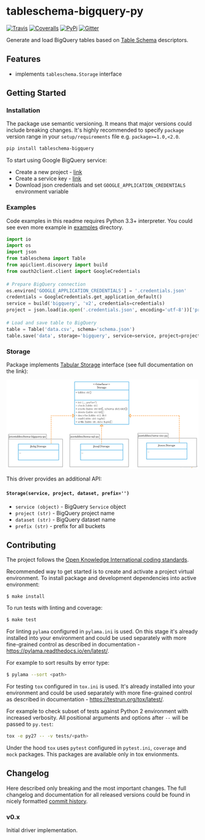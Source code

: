 # tableschema-bigquery-py

[![Travis](https://img.shields.io/travis/frictionlessdata/tableschema-bigquery-py/master.svg)](https://travis-ci.org/frictionlessdata/tableschema-bigquery-py)
[![Coveralls](http://img.shields.io/coveralls/frictionlessdata/tableschema-bigquery-py.svg?branch=master)](https://coveralls.io/r/frictionlessdata/tableschema-bigquery-py?branch=master)
[![PyPi](https://img.shields.io/pypi/v/tableschema-bigquery.svg)](https://pypi.python.org/pypi/tableschema-bigquery)
[![Gitter](https://img.shields.io/gitter/room/frictionlessdata/chat.svg)](https://gitter.im/frictionlessdata/chat)

Generate and load BigQuery tables based on [Table Schema](http://specs.frictionlessdata.io/table-schema/) descriptors.

## Features

- implements `tableschema.Storage` interface

## Getting Started

### Installation

The package use semantic versioning. It means that major versions  could include breaking changes. It's highly recommended to specify `package` version range in your `setup/requirements` file e.g. `package>=1.0,<2.0`.

```bash
pip install tableschema-bigquery
```

To start using Google BigQuery service:
- Create a new project - [link](https://console.developers.google.com/home/dashboard)
- Create a service key - [link](https://console.developers.google.com/apis/credentials)
- Download json credentials and set `GOOGLE_APPLICATION_CREDENTIALS` environment variable

### Examples

Code examples in this readme requires Python 3.3+ interpreter. You could see even more example in [examples](https://github.com/frictionlessdata/tableschema-bigquery-py/tree/master/examples) directory.

```python
import io
import os
import json
from tableschema import Table
from apiclient.discovery import build
from oauth2client.client import GoogleCredentials

# Prepare BigQuery connection
os.environ['GOOGLE_APPLICATION_CREDENTIALS'] = '.credentials.json'
credentials = GoogleCredentials.get_application_default()
service = build('bigquery', 'v2', credentials=credentials)
project = json.load(io.open('.credentials.json', encoding='utf-8'))['project_id']

# Load and save table to BigQuery
table = Table('data.csv', schema='schema.json')
table.save('data', storage='bigquery', service=service, project=project, dataset='dataset')
```

### Storage

Package implements [Tabular Storage](https://github.com/frictionlessdata/tableschema-py#storage) interface (see full documentation on the link):

![Storage](https://raw.githubusercontent.com/frictionlessdata/tableschema-py/master/data/storage.png)

This driver provides an additional API:

#### `Storage(service, project, dataset, prefix='')`

- `service (object)` - BigQuery `Service` object
- `project (str)` - BigQuery project name
- `dataset (str)` - BigQuery dataset name
- `prefix (str)` - prefix for all buckets

## Contributing

The project follows the [Open Knowledge International coding standards](https://github.com/okfn/coding-standards).

Recommended way to get started is to create and activate a project virtual environment.
To install package and development dependencies into active environment:

```
$ make install
```

To run tests with linting and coverage:

```bash
$ make test
```

For linting `pylama` configured in `pylama.ini` is used. On this stage it's already
installed into your environment and could be used separately with more fine-grained control
as described in documentation - https://pylama.readthedocs.io/en/latest/.

For example to sort results by error type:

```bash
$ pylama --sort <path>
```

For testing `tox` configured in `tox.ini` is used.
It's already installed into your environment and could be used separately with more fine-grained control as described in documentation - https://testrun.org/tox/latest/.

For example to check subset of tests against Python 2 environment with increased verbosity.
All positional arguments and options after `--` will be passed to `py.test`:

```bash
tox -e py27 -- -v tests/<path>
```

Under the hood `tox` uses `pytest` configured in `pytest.ini`, `coverage`
and `mock` packages. This packages are available only in tox envionments.

## Changelog

Here described only breaking and the most important changes. The full changelog and documentation for all released versions could be found in nicely formatted [commit history](https://github.com/frictionlessdata/tableschema-bigquery-py/commits/master).

### v0.x

Initial driver implementation.
